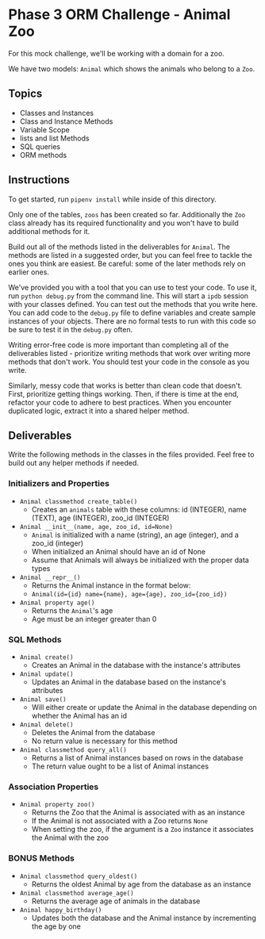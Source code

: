 # Phase 3 ORM Challenge - Animal Zoo

For this mock challenge, we'll be working with a domain for a zoo.

We have two models: `Animal` which shows the animals who belong to a `Zoo`.

## Topics

- Classes and Instances
- Class and Instance Methods
- Variable Scope
- lists and list Methods
- SQL queries
- ORM methods

## Instructions

To get started, run `pipenv install` while inside of this directory.

Only one of the tables, `zoos` has been created so far. Additionally the `Zoo`
class already has its required functionality and you won't have to build
additional methods for it.

Build out all of the methods listed in the deliverables for `Animal`. The methods are listed
in a suggested order, but you can feel free to tackle the ones you think are
easiest. Be careful: some of the later methods rely on earlier ones.

We've provided you with a tool that you can use to test your code. To use it,
run `python debug.py` from the command line. This will start a `ipdb` session
with your classes defined. You can test out the methods that you write here. You
can add code to the `debug.py` file to define variables and create sample
instances of your objects. There are no formal tests to run with this code so be
sure to test it in the `debug.py` often.

Writing error-free code is more important than completing all of the
deliverables listed - prioritize writing methods that work over writing more
methods that don't work. You should test your code in the console as you write.

Similarly, messy code that works is better than clean code that doesn't. First,
prioritize getting things working. Then, if there is time at the end, refactor
your code to adhere to best practices. When you encounter duplicated logic,
extract it into a shared helper method.

## Deliverables

Write the following methods in the classes in the files provided. Feel free to
build out any helper methods if needed.

### Initializers and Properties

- `Animal classmethod create_table()`
  - Creates an `animals` table with these columns: id (INTEGER), name (TEXT),
  age (INTEGER), zoo_id (INTEGER)
- `Animal __init__(name, age, zoo_id, id=None)`
  - `Animal` is initialized with a name (string), an age (integer), and a zoo_id
  (integer)
  - When initialized an Animal should have an id of None
  - Assume that Animals will always be initialized with the proper data types
- `Animal __repr__()`
  - Returns the Animal instance in the format below:
  - `Animal(id={id} name={name}, age={age}, zoo_id={zoo_id})`
- `Animal property age()`
  - Returns the `Animal`'s age
  - Age must be an integer greater than 0

### SQL Methods

- `Animal create()`
  - Creates an Animal in the database with the instance's attributes
- `Animal update()`
  - Updates an Animal in the database based on the instance's attributes
- `Animal save()`
  - Will either create or update the Animal in the database depending on whether the Animal has an id
- `Animal delete()`
  - Deletes the Animal from the database
  - No return value is necessary for this method
- `Animal classmethod query_all()`
  - Returns a list of Animal instances based on rows in the database
  - The return value ought to be a list of Animal instances

### Association Properties

- `Animal property zoo()`
  - Returns the Zoo that the Animal is associated with as an instance
  - If the Animal is not associated with a Zoo returns `None`
  - When setting the zoo, if the argument is a `Zoo` instance it associates the
  Animal with the zoo

### BONUS Methods

- `Animal classmethod query_oldest()`
  - Returns the oldest Animal by age from the database as an instance
- `Animal classmethod average_age()`
  - Returns the average age of animals in the database
- `Animal happy_birthday()`
  - Updates both the database and the Animal instance by incrementing the age by one
